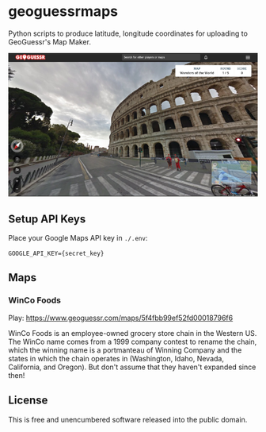 # geoguessrmaps
Python scripts to produce latitude, longitude coordinates for uploading to GeoGuessr's Map Maker.

![](./img/geoguessr.png)

## Setup API Keys
Place your Google Maps API key in `./.env`:

```
GOOGLE_API_KEY={secret_key}
```

## Maps
### WinCo Foods
Play: https://www.geoguessr.com/maps/5f4fbb99ef52fd00018796f6

WinCo Foods is an employee-owned grocery store chain in the Western US. The WinCo name comes from a 1999 company contest to rename the chain, which the winning name is a portmanteau of Winning Company and the states in which the chain operates in (Washington, Idaho, Nevada, California, and Oregon). But don't assume that they haven't expanded since then!

## License
This is free and unencumbered software released into the public domain.
